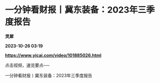 # 一分钟看财报丨冀东装备：2023年三季度报告
**灵犀**

**2023-10-26 03:19**

**https://www.yicai.com/video/101885026.html**

点击视频，速览要点──

一分钟看财报丨冀东装备：2023年三季度报告